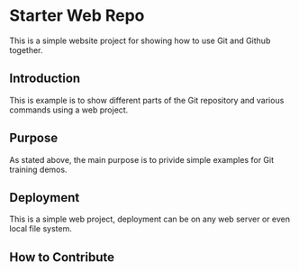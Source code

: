 # Starter Web Repo

This is a simple website project for
showing how to use Git and Github together.
## Introduction

This is example is to show different parts
of the Git repository and various commands
using a web project.

## Purpose

As stated above, the main purpose is to
privide simple examples for Git training
demos.

## Deployment

This is a simple web project, deployment
can be on any web server or even local
file system.

## How to Contribute